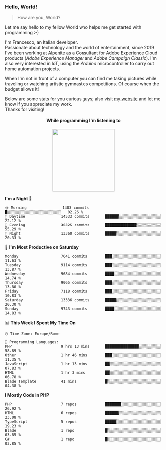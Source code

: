 ### Hello, World!

> How are you, World?

Let me say hello to my fellow World who helps me get started with programming :-)

I'm Francesco, an Italian developer.  
Passionate about technology and the world of entertainment, since 2019 I've been working at [Alpenite](https://www.alpenite.com) as a Consultant for Adobe Experience Cloud products (*Adobe Experience Manager* and *Adobe Campaign Classic*). I'm also very interested in IoT, using the *Arduino* microcontroller to carry out home automation projects.

When I'm not in front of a computer you can find me taking pictures while traveling or watching artistic gymnastics competitions. Of course when the budget allows it!

Below are some stats for you curious guys; also visit [my website](https://www.francescorega.eu) and let me know if you appreciate my work.  
Thanks for visiting!

<div align="center">
  <h4>While programming I'm listening to</h4>
  <a href="https://apps.francescorega.eu/now-playing/11147232609" target="_blank"><img src="https://apps.francescorega.eu/now-playing/11147232609" width="200"></a>
</div>

<!--START_SECTION:waka-->
**I'm a Night 🦉** 

```text
🌞 Morning                1483 commits        █░░░░░░░░░░░░░░░░░░░░░░░░   02.26 % 
🌆 Daytime                14533 commits       ██████░░░░░░░░░░░░░░░░░░░   22.12 % 
🌃 Evening                36325 commits       ██████████████░░░░░░░░░░░   55.29 % 
🌙 Night                  13360 commits       █████░░░░░░░░░░░░░░░░░░░░   20.33 % 
```
📅 **I'm Most Productive on Saturday** 

```text
Monday                   7641 commits        ███░░░░░░░░░░░░░░░░░░░░░░   11.63 % 
Tuesday                  9114 commits        ███░░░░░░░░░░░░░░░░░░░░░░   13.87 % 
Wednesday                9684 commits        ████░░░░░░░░░░░░░░░░░░░░░   14.74 % 
Thursday                 9065 commits        ███░░░░░░░░░░░░░░░░░░░░░░   13.80 % 
Friday                   7118 commits        ███░░░░░░░░░░░░░░░░░░░░░░   10.83 % 
Saturday                 13336 commits       █████░░░░░░░░░░░░░░░░░░░░   20.30 % 
Sunday                   9743 commits        ████░░░░░░░░░░░░░░░░░░░░░   14.83 % 
```


📊 **This Week I Spent My Time On** 

```text
🕑︎ Time Zone: Europe/Rome

💬 Programming Languages: 
PHP                      9 hrs 13 mins       ███████████████░░░░░░░░░░   58.89 % 
Other                    1 hr 46 mins        ███░░░░░░░░░░░░░░░░░░░░░░   11.35 % 
JavaScript               1 hr 13 mins        ██░░░░░░░░░░░░░░░░░░░░░░░   07.83 % 
HTML                     1 hr 3 mins         ██░░░░░░░░░░░░░░░░░░░░░░░   06.78 % 
Blade Template           41 mins             █░░░░░░░░░░░░░░░░░░░░░░░░   04.38 % 
```

**I Mostly Code in PHP** 

```text
PHP                      7 repos             ███████░░░░░░░░░░░░░░░░░░   26.92 % 
HTML                     6 repos             ██████░░░░░░░░░░░░░░░░░░░   23.08 % 
TypeScript               5 repos             █████░░░░░░░░░░░░░░░░░░░░   19.23 % 
Blade                    1 repo              █░░░░░░░░░░░░░░░░░░░░░░░░   03.85 % 
C#                       1 repo              █░░░░░░░░░░░░░░░░░░░░░░░░   03.85 % 
```




<!--END_SECTION:waka-->
